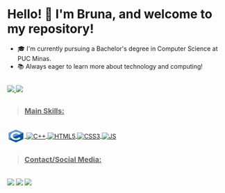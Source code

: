 # Hello! 👋 I'm Bruna, and welcome to my repository!

- 🎓 I'm currently pursuing a Bachelor's degree in Computer Science at PUC Minas.
- 📚 Always eager to learn more about technology and computing!
      
##

<div>
  <a href="https://github.com/cestpassion">
  <img height="180em" src="https://github-readme-stats.vercel.app/api?username=cestpassion&show_icons=true&theme=github_dark_dimmed&include_all_commits=true&count_private=true"/>
  <img height="180em" src="https://github-readme-stats.vercel.app/api/top-langs/?username=cestpassion&layout=compact&langs_count=16&theme=github_dark_dimmed"/>
</div>

##

> ### Main Skills:

<div style="display: inline_block"><br>
  <img align="center" alt="C" height="30" width="40"
src="https://raw.githubusercontent.com/devicons/devicon/6910f0503efdd315c8f9b858234310c06e04d9c0/icons/c/c-original.svg">
  <img align="center" alt="C++" height="30" width="40"
src="https://cdn.jsdelivr.net/gh/devicons/devicon@latest/icons/cplusplus/cplusplus-original.svg">
  <img align="center" alt="HTML5" height="30" width="40"
src="https://cdn.jsdelivr.net/gh/devicons/devicon@latest/icons/html5/html5-original.svg">
  <img align="center" alt="CSS3" height="30" width="40"
src="https://cdn.jsdelivr.net/gh/devicons/devicon@latest/icons/css3/css3-original.svg">
  <img align="center" alt="JS" height="30" width="40"
src="https://cdn.jsdelivr.net/gh/devicons/devicon@latest/icons/javascript/javascript-original.svg">       
</div>

##

> ### Contact/Social Media:

<div> <br>
  <a href="https://www.linkedin.com/in/bruna-furtado-da-fonseca-27a218306?utm_source=share&utm_campaign=share_via&utm_content=profile&utm_medium=android_app" target="_blank"><img src="https://img.shields.io/badge/-LinkedIn-%230077B5?style=for-the-badge&logo=linkedin&logoColor=white" target="_blank"></a> 
  <a href="https://www.instagram.com/brunaffurtado" target="_blank"><img src="https://img.shields.io/badge/-Instagram-%23E4405F?style=for-the-badge&logo=instagram&logoColor=white" target="_blank"></a>
  <a href = "mailto:brunafurfon@gmail.com"><img src="https://img.shields.io/badge/-Gmail-%23333?style=for-the-badge&logo=gmail&logoColor=white" target="_blank"></a>
</div>


 
          
